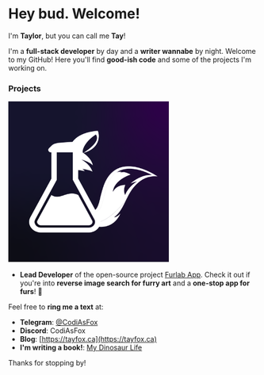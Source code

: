 # Hey bud. Welcome!

I'm **Taylor**, but you can call me **Tay**!

I'm a **full-stack developer** by day and a **writer wannabe** by night. Welcome to my GitHub! Here you'll find **good-ish code** and some of the projects I'm working on.

### Projects
<img src="assets/img/furlab.png" width="324" height="324" alt="Furlab Logo">

- **Lead Developer** of the open-source project [Furlab App](https://github.com/CodiAsFox/furlab/). Check it out if you're into **reverse image search for furry art** and a **one-stop app for furs**! 🐾

Feel free to **ring me a text** at:
- **Telegram**: [@CodiAsFox](https://t.me/CodiAsFox)
- **Discord**: CodiAsFox
- **Blog**: [https://tayfox.ca](https://tayfox.ca)
- **I'm writing a book!**: [My Dinosaur Life](https://mydinosaurlife.com)

Thanks for stopping by!
